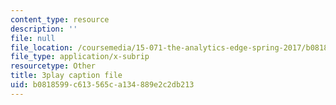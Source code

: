 ```yaml
---
content_type: resource
description: ''
file: null
file_location: /coursemedia/15-071-the-analytics-edge-spring-2017/b0818599c613565ca134889e2c2db213_0x4PfWpy-ls.vtt
file_type: application/x-subrip
resourcetype: Other
title: 3play caption file
uid: b0818599-c613-565c-a134-889e2c2db213
---
```

